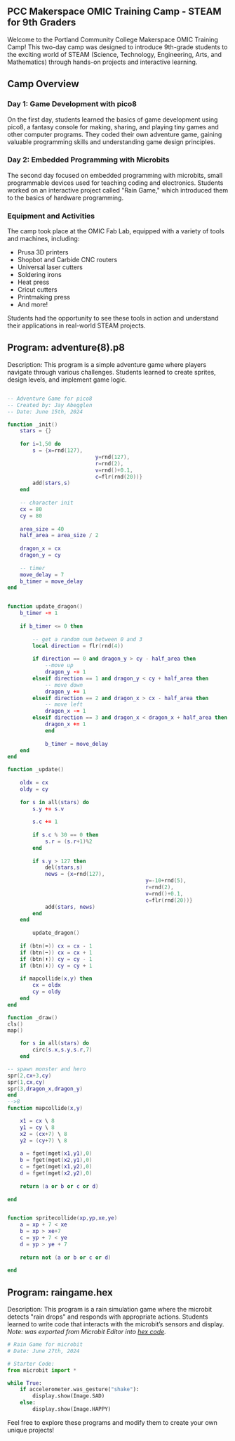 ## PCC Makerspace OMIC Training Camp - STEAM for 9th Graders
Welcome to the Portland Community College Makerspace OMIC Training Camp! This two-day camp was designed to introduce 9th-grade students to the exciting world of STEAM (Science, Technology, Engineering, Arts, and Mathematics) through hands-on projects and interactive learning.

## Camp Overview
### Day 1: Game Development with pico8
On the first day, students learned the basics of game development using pico8, a fantasy console for making, sharing, and playing tiny games and other computer programs. They coded their own adventure game, gaining valuable programming skills and understanding game design principles.

### Day 2: Embedded Programming with Microbits
The second day focused on embedded programming with microbits, small programmable devices used for teaching coding and electronics. Students worked on an interactive project called "Rain Game," which introduced them to the basics of hardware programming.

### Equipment and Activities
The camp took place at the OMIC Fab Lab, equipped with a variety of tools and machines, including:
- Prusa 3D printers
- Shopbot and Carbide CNC routers
- Universal laser cutters
- Soldering irons
- Heat press
- Cricut cutters
- Printmaking press
- And more!

Students had the opportunity to see these tools in action and understand their applications in real-world STEAM projects.

## Program: adventure(8).p8
Description: This program is a simple adventure game where players navigate through various challenges. Students learned to create sprites, design levels, and implement game logic.

```lua

-- Adventure Game for pico8
-- Created by: Jay Abegglen
-- Date: June 15th, 2024

function _init()
	stars = {}
	
	for i=1,50 do
		s = {x=rnd(127),
							y=rnd(127),
							r=rnd(2),
							v=rnd()+0.1,
							c=flr(rnd(20))}
		add(stars,s)
	end
	
	-- character init
	cx = 80
	cy = 80
	
	area_size = 40
	half_area = area_size / 2
	
	dragon_x = cx
	dragon_y = cy
	
	-- timer 
	move_delay = 7
	b_timer = move_delay
end


function update_dragon()
	b_timer -= 1
	
	if b_timer <= 0 then
	
		-- get a random num between 0 and 3
		local direction = flr(rnd(4))
	
		if direction == 0 and dragon_y > cy - half_area then
			--move up
			dragon_y -= 1
		elseif direction == 1 and dragon_y < cy + half_area then
			-- move down
			dragon_y += 1
		elseif direction == 2 and dragon_x > cx - half_area then
			-- move left 
			dragon_x -= 1
		elseif direction == 3 and dragon_x < dragon_x + half_area then
			dragon_x += 1
			end
			
			b_timer = move_delay
	end
end

function _update()
	
	oldx = cx
	oldy = cy
		
	for s in all(stars) do
		s.y += s.v
		
		s.c += 1
		
		if s.c % 30 == 0 then 
			s.r = (s.r+1)%2
		end
		
		if s.y > 127 then
			del(stars,s)
			news = {x=rnd(127),
											y=-10+rnd(5),
											r=rnd(2),
											v=rnd()+0.1,
											c=flr(rnd(20))}
			add(stars, news)
		end
	end
		
		update_dragon()
		
	if (btn(⬅️)) cx = cx - 1
	if (btn(➡️)) cx = cx + 1
	if (btn(⬆️)) cy = cy - 1
	if (btn(⬇️)) cy = cy + 1
	
	if mapcollide(x,y) then
		cx = oldx
		cy = oldy
	end
end

function _draw()
cls()
map()

	for s in all(stars) do
		circ(s.x,s.y,s.r,7)
	end

-- spawn monster and hero
spr(2,cx+3,cy)
spr(1,cx,cy)
spr(3,dragon_x,dragon_y)
end
-->8
function mapcollide(x,y)

	x1 = cx \ 8
	y1 = cy \ 8
	x2 = (cx+7) \ 8
	y2 = (cy+7) \ 8
	
	a = fget(mget(x1,y1),0)
	b = fget(mget(x2,y1),0)
	c = fget(mget(x1,y2),0)
	d = fget(mget(x2,y2),0)
	
	return (a or b or c or d)
	
end


function spritecollide(xp,yp,xe,ye)
	a = xp + 7 < xe
	b = xp > xe+7
	c = yp + 7 < ye
	d = yp > ye + 7
	
	return not (a or b or c or d)
	
end
```

## Program: raingame.hex
Description: This program is a rain simulation game where the microbit detects "rain drops" and responds with appropriate actions. Students learned to write code that interacts with the microbit’s sensors and display.
*Note: was exported from Microbit Editor into [hex code](https://python.microbit.org/v/3).*
```python
# Rain Game for microbit
# Date: June 27th, 2024

# Starter Code:
from microbit import *

while True:
    if accelerometer.was_gesture("shake"):
        display.show(Image.SAD)
    else:
        display.show(Image.HAPPY)
```
Feel free to explore these programs and modify them to create your own unique projects!

